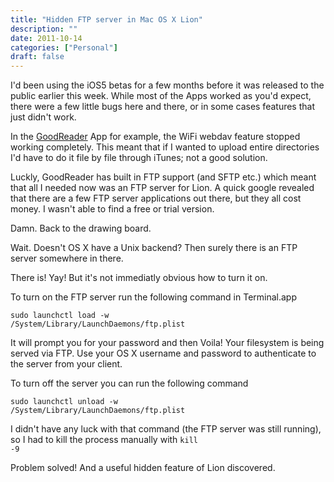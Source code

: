 ```yaml
---
title: "Hidden FTP server in Mac OS X Lion"
description: ""
date: 2011-10-14
categories: ["Personal"]
draft: false
---
```


I'd been using the iOS5 betas for a few months before it was released to the public earlier this week.  While most of the Apps worked as you'd expect, there were a few little bugs here and there, or in some cases features that just didn't work.

In the [GoodReader][1] App for example, the WiFi webdav feature stopped working completely.  This meant that if I wanted to upload entire directories I'd have to do it file by file through iTunes; not a good solution.

Luckly, GoodReader has built in FTP support (and SFTP etc.) which meant that all I needed now was an FTP server for Lion.  A quick google revealed that there are a few FTP server applications out there, but they all cost money.  I wasn't able to find a free or trial version.

Damn.  Back to the drawing board.

Wait.  Doesn't OS X have a Unix backend?  Then surely there is an FTP server somewhere in there.

There is!  Yay!  But it's not immediatly obvious how to turn it on.

To turn on the FTP server run the following command in Terminal.app

<code>sudo launchctl load -w /System/Library/LaunchDaemons/ftp.plist</code>

It will prompt you for your password and then Voila! Your filesystem is being served via FTP.  Use your OS X username and password to authenticate to the server from your client.

To turn off the server you can run the following command

<code>sudo launchctl unload -w /System/Library/LaunchDaemons/ftp.plist</code>

I didn't have any luck with that command (the FTP server was still running), so I had to kill the process manually with <code>kill -9</code>

Problem solved!  And a useful hidden feature of Lion discovered.

[1]:http://www.goodiware.com/goodreader.html
